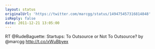 ```yaml
---
layout: status
originalUrl: 'https://twitter.com/marcgg/status/149475457316814848'
isReply: false
date: 2011-12-21 13:05:00
---
```


RT @RudeBaguette: Startups: To Outsource or Not To Outsource? by @marcgg http://t.co/xWuBbyex
